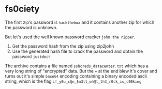 # fs0ciety

The first zip's password is `hackthebox` and it contains another zip for which the password is unknown.

But let's used the well known password cracker `john the ripper`.

1. Get the password hash from the zip using zip2john
2. Use the generated hash file to crack the password and obtain the password `justdoit`


The archive contains a file named `sshcreds_datacenter.txt` which has a very long string of "encrypted" data. But the `=` at the end blew it's cover and 
turns out it's simple `base64` encoding containing a binary encoded ascii string, which is the flag `if_y0u_c@n_$m3ll_wh@t_th3_r0ck_is_c00king`